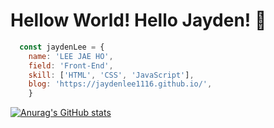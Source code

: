 # Hellow World! Hello Jayden! 👋

```javascript 
  const jaydenLee = {
    name: 'LEE JAE HO',
    field: 'Front-End',
    skill: ['HTML', 'CSS', 'JavaScript'],
    blog: 'https://jaydenlee1116.github.io/',
    }
```

[![Anurag's GitHub stats](https://github-readme-stats.vercel.app/api?username=JaydenLee1116&show_icons=true&theme=vue-dark)](https://github.com/JaydenLee1116)


<!--
**JaydenLee1116/JaydenLee1116** is a ✨ _special_ ✨ repository because its `README.md` (this file) appears on your GitHub profile.

Here are some ideas to get you started:

- 🔭 I’m currently working on ...
- 🌱 I’m currently learning ...
- 👯 I’m looking to collaborate on ...
- 🤔 I’m looking for help with ...
- 💬 Ask me about ...
- 📫 How to reach me: ...
- 😄 Pronouns: ...
- ⚡ Fun fact: ...
-->
